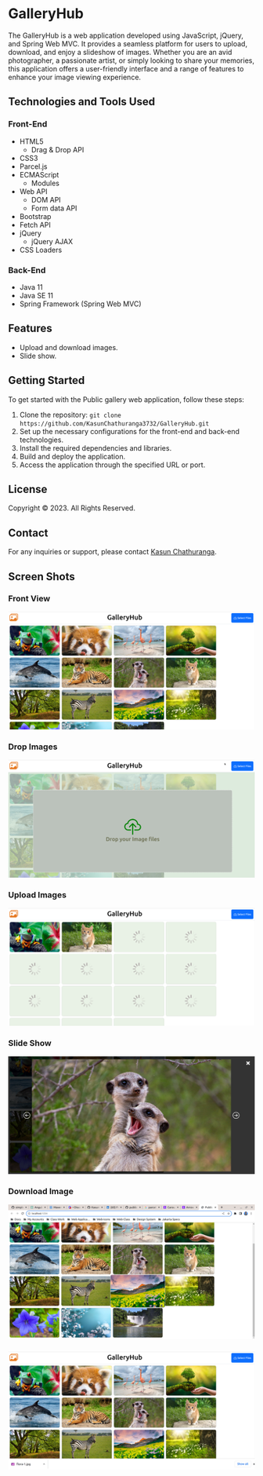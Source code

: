 # GalleryHub

The GalleryHub is a web application developed using JavaScript, jQuery, and Spring Web MVC. It provides a seamless platform for users to upload, download, and enjoy a slideshow of images. Whether you are an avid photographer, a passionate artist, or simply looking to share your memories, this application offers a user-friendly interface and a range of features to enhance your image viewing experience.

## Technologies and Tools Used

### Front-End
- HTML5
  - Drag & Drop API
- CSS3
- Parcel.js
- ECMAScript
    - Modules
- Web API
    - DOM API
    - Form data API
- Bootstrap
- Fetch API
- jQuery
    - jQuery AJAX
- CSS Loaders

### Back-End
- Java 11
- Java SE 11
- Spring Framework (Spring Web MVC)

## Features

- Upload and download images.
- Slide show.

## Getting Started

To get started with the Public gallery web application, follow these steps:

1. Clone the repository: `git clone https://github.com/KasunChathuranga3732/GalleryHub.git`
2. Set up the necessary configurations for the front-end and back-end technologies.
3. Install the required dependencies and libraries.
4. Build and deploy the application.
5. Access the application through the specified URL or port.

## License

Copyright &copy; 2023. All Rights Reserved.


## Contact

For any inquiries or support, please contact [Kasun Chathuranga](mailto:kasunchathuranga3732@gmail.com).


## Screen Shots
### Front View
![Alt Text](./images/frontView.png)

### Drop Images
![Alt Text](./images/DropImages.png)

### Upload Images
![Alt Text](./images/UploadImages.png)

### Slide Show
![Alt Text](./images/slideShow.png)

### Download Image
![Alt Text](./images/download1.png)
###
![Alt Text](./images/download2.png)



